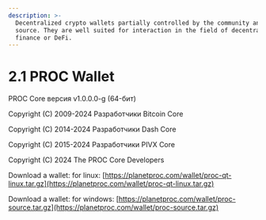 ```yaml
---
description: >-
  Decentralized crypto wallets partially controlled by the community and open
  source. They are well suited for interaction in the field of decentralized
  finance or DeFi.
---
```


# 2.1 PROC Wallet

PROC Core версия v1.0.0.0-g (64-бит)

Copyright (C) 2009-2024 Разработчики Bitcoin Core

Copyright (C) 2014-2024 Разработчики Dash Core

Copyright (C) 2015-2024 Разработчики PIVX Core

Copyright (C) 2024 The PROC Core Developers

Download a wallet: for linux: [https://planetproc.com/wallet/proc-qt-linux.tar.gz](https://planetproc.com/wallet/proc-qt-linux.tar.gz)

Download a wallet: for windows: [https://planetproc.com/wallet/proc-source.tar.gz](https://planetproc.com/wallet/proc-source.tar.gz)
